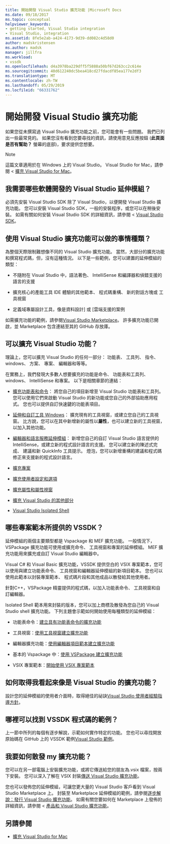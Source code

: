 ```yaml
---
title: 開始開發 Visual Studio 擴充功能 |Microsoft Docs
ms.date: 09/18/2017
ms.topic: conceptual
helpviewer_keywords:
- getting started, Visual Studio integration
- Visual Studio, integration
ms.assetid: 8fe5e2ab-a424-4173-9d39-dd082c4d58d0
author: madskristensen
ms.author: madsk
manager: jillfra
ms.workload:
- vssdk
ms.openlocfilehash: d4a3978ba229dff5f5888a50bf67d263cc2c614e
ms.sourcegitcommit: 40d612240dc5bea418cd27fdacdf85ea177e2df3
ms.translationtype: MT
ms.contentlocale: zh-TW
ms.lasthandoff: 05/29/2019
ms.locfileid: "66331762"
---
```

# <a name="starting-to-develop-visual-studio-extensions"></a>開始開發 Visual Studio 擴充功能

如果您從未撰寫過 Visual Studio 擴充功能之前，您可能會有一些問題。 我們已列出一些最常見的。 如果您沒有看到您要尋找的資訊，請使用意見反應按鈕 (**此頁面是否有幫助？** 螢幕的底部)，要求提供您想要。

> [!NOTE]
> 這篇文章適用於在 Windows 上的 Visual Studio。 Visual Studio for Mac，請參閱 <<c0> [ 擴充 Visual Studio for Mac](/visualstudio/mac/extending-visual-studio-mac)。

## <a name="what-software-do-i-need-to-develop-visual-studio-extensions"></a>我需要哪些軟體開發的 Visual Studio 延伸模組？

必須先安裝 Visual Studio SDK 除了 Visual Studio，以便開發 Visual Studio 擴充功能。 您可以安裝 Visual Studio SDK，一般的安裝程序，或您可以在稍後安裝。 如需有關如何安裝 Visual Studio SDK 的詳細資訊，請參閱 < [Visual Studio SDK](../extensibility/visual-studio-sdk.md)。

## <a name="what-kinds-of-things-can-i-do-with-visual-studio-extensions"></a>使用 Visual Studio 擴充功能可以做的事情種類？

為整個天際限制難想像不同的 Visual Studio 擴充功能。 當然，大部分的擴充功能和撰寫程式碼，但，沒有這種情況。 以下是一些範例，您可以建置的延伸模組的類型：

- 不隨附在 Visual Studio 中，語法著色、 IntelliSense 和編譯器和偵錯支援的語言的支援

- 擴充核心的產能工具 IDE 體驗的其他範本、 程式碼重構、 新的對話方塊或 工具視窗

- 定義域專屬設計工具，像是資料設計] 或 [雲端支援的案例

如需擴充功能的範例，請參閱[Visual Studio Marketplace](https://marketplace.visualstudio.com/vs)。 許多擴充功能已開啟，並 Marketplace 包含連結至其的 GitHub 存放庫。

## <a name="which-visual-studio-features-can-i-extend"></a>可以擴充 Visual Studio 功能？

理論上，您可以擴充 Visual Studio 的任何一部分： 功能表、 工具列、 指令、 windows、 方案、 專案、 編輯器和等等。

在實務上，我們發現大多數人想要擴充的功能是命令、 功能表和工具列、 windows、 IntelliSense 和專案。 以下是相關章節的連結：

- [擴充功能表和命令](../extensibility/extending-menus-and-commands.md)： 將您自己的項目新增至 Visual Studio 功能表和工具列。 您可以使用它們來啟動 Visual Studio 的新功能或您自己的外部協助應用程式。 您也可以提供自訂快速鍵的功能表項目。

- [延伸和自訂工具 Windows](../extensibility/extending-and-customizing-tool-windows.md)： 擴充現有的工具視窗，或建立您自己的工具視窗。 比方說，您可以在其中新增新的屬性以**屬性**，也可以建立新的工具視窗，以加入其他功能。

- [編輯器和語言服務延伸模組](../extensibility/editor-and-language-service-extensions.md)： 新增您自己的自訂 Visual Studio 語言提供的 IntelliSense，或建立新的程式設計語言的支援。 您可以建立新的陳述式完成、 建議和新 QuickInfo 工具提示。 燈泡，您可以新增重構的建議和程式碼修正來支援新的程式設計語言。

- [擴充專案](../extensibility/extending-projects.md)

- [擴充使用者設定和選項](../extensibility/extending-user-settings-and-options.md)

- [擴充屬性和屬性視窗](../extensibility/extending-properties-and-the-property-window.md)

- [擴充 Visual Studio 的其他部分](../extensibility/extending-other-parts-of-visual-studio.md)

- [Visual Studio Isolated Shell](/visualstudio/extensibility/shell/visual-studio-isolated-shell)

## <a name="BKMK_ProjectTemplate"></a> 哪些專案範本所提供的 VSSDK？
 延伸模組的兩個主要類型都是 Vspackage 和 MEF 擴充功能。 一般情況下，VSPackage 擴充功能可使用或擴充命令、 工具視窗和專案的延伸模組。 MEF 擴充功能用來擴充或自訂 Visual Studio 編輯器中。

 Visual C# 和 Visual Basic 擴充功能，VSSDK 提供空白的 VSIX 專案範本，您可以使用與建立功能表命令、 工具視窗和編輯器延伸模組的新項目範本。 您也可以使用此範本以封裝專案範本、 程式碼片段和其他成品以散發給其他使用者。

 針對C++，VSPackage 精靈提供的程式碼，以加入功能表命令、 工具視窗和自訂編輯器。

 Isolated Shell 範本用來封裝的版本，您可以加上商標及散發為您自己的 Visual Studio shell 擴充功能。 下列主題會示範如何開始使用每種類型的延伸模組：

- 功能表命令：[建立具有功能表命令的擴充功能](../extensibility/creating-an-extension-with-a-menu-command.md)

- 工具視窗：[使用工具視窗建立擴充功能](../extensibility/creating-an-extension-with-a-tool-window.md)

- 編輯器擴充功能：[使用編輯器項目範本建立擴充功能](../extensibility/creating-an-extension-with-an-editor-item-template.md)

- 基本的 Vspackage 中：[使用 VSPackage 建立擴充功能](../extensibility/creating-an-extension-with-a-vspackage.md)

- VSIX 專案範本：[開始使用 VSIX 專案範本](../extensibility/getting-started-with-the-vsix-project-template.md)

## <a name="how-do-i-get-my-extension-to-look-like-visual-studio"></a>如何取得我看起來像是 Visual Studio 的擴充功能？
 設計您的延伸模組的使用者介面時，取得絕佳的祕訣[Visual Studio 使用者經驗指導方針](../extensibility/ux-guidelines/visual-studio-user-experience-guidelines.md)。

## <a name="where-can-i-find-examples-of-vssdk-code"></a>哪裡可以找到 VSSDK 程式碼的範例？
 上一節中所列的每個有逐步解說，示範如何實作特定的功能。 您也可以尋找開放原始碼在 GitHub 上的 VSSDK 範例[Visual Studio 範例](https://github.com/Microsoft/VSSDK-Extensibility-Samples)。

## <a name="how-can-i-distribute-my-extension"></a>我要如何散發 my 擴充功能？
 您可以在另一部電腦上安裝擴充功能，或將它傳送給您的朋友為.vsix 檔案，按兩下安裝。 您可以深入了解在 VSIX 封裝[傳送 Visual Studio 擴充功能](../extensibility/shipping-visual-studio-extensions.md)。

 您也可以發佈您的延伸模組，可讓您更大量的 Visual Studio 客戶看到 Visual Studio Marketplace 上。 封裝至 Marketplace 延伸模組的範例，請參閱[逐步解說：發行 Visual Studio 擴充功能](../extensibility/walkthrough-publishing-a-visual-studio-extension.md)。 如需有關您要如何在 Marketplace 上發佈的詳細資訊，請參閱 <<c0> [ 產品和 Visual Studio 擴充功能](/azure/devops/extend/overview?view=vsts)。

## <a name="see-also"></a>另請參閱

- [擴充 Visual Studio for Mac](/visualstudio/mac/extending-visual-studio-mac)